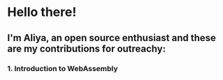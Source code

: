 # Hello there!

## I'm Aliya, an open source enthusiast and these are my contributions for outreachy:
### 1. Introduction to WebAssembly
